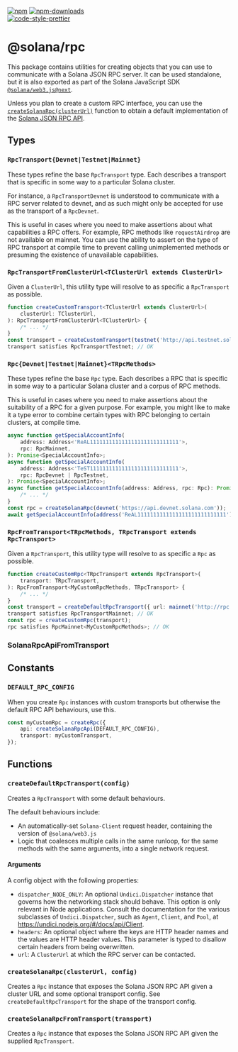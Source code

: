 [![npm][npm-image]][npm-url]
[![npm-downloads][npm-downloads-image]][npm-url]
<br />
[![code-style-prettier][code-style-prettier-image]][code-style-prettier-url]

[code-style-prettier-image]: https://img.shields.io/badge/code_style-prettier-ff69b4.svg?style=flat-square
[code-style-prettier-url]: https://github.com/prettier/prettier
[npm-downloads-image]: https://img.shields.io/npm/dm/@solana/rpc/next.svg?style=flat
[npm-image]: https://img.shields.io/npm/v/@solana/rpc/next.svg?style=flat
[npm-url]: https://www.npmjs.com/package/@solana/rpc/v/next

# @solana/rpc

This package contains utilities for creating objects that you can use to communicate with a Solana JSON RPC server. It can be used standalone, but it is also exported as part of the Solana JavaScript SDK [`@solana/web3.js@next`](https://github.com/anza-xyz/solana-web3.js/tree/main/packages/library).

Unless you plan to create a custom RPC interface, you can use the [`createSolanaRpc(clusterUrl)`](#createsolanarpcclusterurl-config) function to obtain a default implementation of the [Solana JSON RPC API](https://solana.com/docs/rpc/http).

## Types

### `RpcTransport{Devnet|Testnet|Mainnet}`

These types refine the base `RpcTransport` type. Each describes a transport that is specific in some way to a particular Solana cluster.

For instance, a `RpcTransportDevnet` is understood to communicate with a RPC server related to devnet, and as such might only be accepted for use as the transport of a `RpcDevnet`.

This is useful in cases where you need to make assertions about what capabilities a RPC offers. For example, RPC methods like `requestAirdrop` are not available on mainnet. You can use the ability to assert on the type of RPC transport at compile time to prevent calling unimplemented methods or presuming the existence of unavailable capabilities.

### `RpcTransportFromClusterUrl<TClusterUrl extends ClusterUrl>`

Given a `ClusterUrl`, this utility type will resolve to as specific a `RpcTransport` as possible.

```ts
function createCustomTransport<TClusterUrl extends ClusterUrl>(
    clusterUrl: TClusterUrl,
): RpcTransportFromClusterUrl<TClusterUrl> {
    /* ... */
}
const transport = createCustomTransport(testnet('http://api.testnet.solana.com'));
transport satisfies RpcTransportTestnet; // OK
```

### `Rpc{Devnet|Testnet|Mainnet}<TRpcMethods>`

These types refine the base `Rpc` type. Each describes a RPC that is specific in some way to a particular Solana cluster and a corpus of RPC methods.

This is useful in cases where you need to make assertions about the suitability of a RPC for a given purpose. For example, you might like to make it a type error to combine certain types with RPC belonging to certain clusters, at compile time.

```ts
async function getSpecialAccountInfo(
    address: Address<'ReAL1111111111111111111111111111'>,
    rpc: RpcMainnet,
): Promise<SpecialAccountInfo>;
async function getSpecialAccountInfo(
    address: Address<'TeST1111111111111111111111111111'>,
    rpc: RpcDevnet | RpcTestnet,
): Promise<SpecialAccountInfo>;
async function getSpecialAccountInfo(address: Address, rpc: Rpc): Promise<SpecialAccountInfo> {
    /* ... */
}
const rpc = createSolanaRpc(devnet('https://api.devnet.solana.com'));
await getSpecialAccountInfo(address('ReAL1111111111111111111111111111'), rpc); // ERROR
```

### `RpcFromTransport<TRpcMethods, TRpcTransport extends RpcTransport>`

Given a `RpcTransport`, this utility type will resolve to as specific a `Rpc` as possible.

```ts
function createCustomRpc<TRpcTransport extends RpcTransport>(
    transport: TRpcTransport,
): RpcFromTransport<MyCustomRpcMethods, TRpcTransport> {
    /* ... */
}
const transport = createDefaultRpcTransport({ url: mainnet('http://rpc.company') });
transport satisfies RpcTransportMainnet; // OK
const rpc = createCustomRpc(transport);
rpc satisfies RpcMainnet<MyCustomRpcMethods>; // OK
```

### SolanaRpcApiFromTransport<TTransport extends RpcTransport>

## Constants

### `DEFAULT_RPC_CONFIG`

When you create `Rpc` instances with custom transports but otherwise the default RPC API behaviours, use this.

```ts
const myCustomRpc = createRpc({
    api: createSolanaRpcApi(DEFAULT_RPC_CONFIG),
    transport: myCustomTransport,
});
```

## Functions

### `createDefaultRpcTransport(config)`

Creates a `RpcTransport` with some default behaviours.

The default behaviours include:

-   An automatically-set `Solana-Client` request header, containing the version of `@solana/web3.js`
-   Logic that coalesces multiple calls in the same runloop, for the same methods with the same arguments, into a single network request.

#### Arguments

A config object with the following properties:

-   `dispatcher_NODE_ONLY`: An optional `Undici.Dispatcher` instance that governs how the networking stack should behave. This option is only relevant in Node applications. Consult the documentation for the various subclasses of `Undici.Dispatcher`, such as `Agent`, `Client`, and `Pool`, at https://undici.nodejs.org/#/docs/api/Client.
-   `headers`: An optional object where the keys are HTTP header names and the values are HTTP header values. This parameter is typed to disallow certain headers from being overwritten.
-   `url`: A `ClusterUrl` at which the RPC server can be contacted.

### `createSolanaRpc(clusterUrl, config)`

Creates a `Rpc` instance that exposes the Solana JSON RPC API given a cluster URL and some optional transport config. See `createDefaultRpcTransport` for the shape of the transport config.

### `createSolanaRpcFromTransport(transport)`

Creates a `Rpc` instance that exposes the Solana JSON RPC API given the supplied `RpcTransport`.

